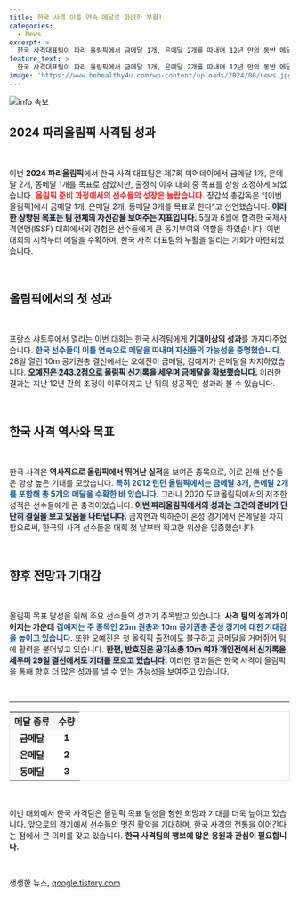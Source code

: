 ```yaml
---
title: 한국 사격 이틀 연속 메달로 화려한 부활!
categories:
  - News
excerpt: >
  한국 사격대표팀이 파리 올림픽에서 금메달 1개, 은메달 2개를 따내며 12년 만의 동반 메달 쾌거를 이뤘습니다. 오예진은 올림픽 신기록으로 금메달을 획득했고, 김예지도 은메달을 차지하며 팀의 사기를 끌어올렸습니다.
feature_text: >
  한국 사격대표팀이 파리 올림픽에서 금메달 1개, 은메달 2개를 따내며 12년 만의 동반 메달 쾌거를 이뤘습니다. 오예진은 올림픽 신기록으로 금메달을 획득했고, 김예지도 은메달을 차지하며 팀의 사기를 끌어올렸습니다.
image: 'https://www.behealthy4u.com/wp-content/uploads/2024/06/news.jpg'
---
```


<p><img src="https://www.behealthy4u.com/wp-content/uploads/2024/06/news.jpg" alt="info 속보" /></p>

<h2 data-ke-size="size26">2024 파리올림픽 사격팀 성과</h2>

<p data-ke-size="size16">&nbsp;</p>

<p data-ke-size="size16">이번 <b>2024 파리올림픽</b>에서 한국 사격 대표팀은 제7회 미어데이에서 금메달 1개, 은메달 2개, 동메달 1개를 목표로 삼았지만, 출정식 이후 대회 중 목표를 상향 조정하게 되었습니다. <b><span style="color: #ee2323;">올림픽 준비 과정에서의 선수들의 성장은 놀랍습니다.</span></b> 장갑석 총감독은 “[이번 올림픽]에서 금메달 1개, 은메달 2개, 동메달 3개를 목표로 한다”고 선언했습니다. <b><span style="background-color: #21538527;">이러한 상향된 목표는 팀 전체의 자신감을 보여주는 지표입니다.</span></b> 5월과 6월에 합격한 국제사격연맹(ISSF) 대회에서의 경험은 선수들에게 큰 동기부여의 역할을 하였습니다. 이번 대회의 시작부터 메달을 수확하며, 한국 사격 대표팀의 부활을 알리는 기회가 마련되었습니다.</p>

<p data-ke-size="size16">&nbsp;</p>

<h2 data-ke-size="size26">올림픽에서의 첫 성과</h2>

<p data-ke-size="size16">&nbsp;</p>

<p data-ke-size="size16">프랑스 샤토루에서 열리는 이번 대회는 한국 사격팀에게 <b>기대이상의 성과</b>를 가져다주었습니다. <b><span style="color: #1a5490;">한국 선수들이 이틀 연속으로 메달을 따내며 자신들의 가능성을 증명했습니다.</span></b> 28일 열린 10m 공기권총 결선에서는 오예진이 금메달, 김예지가 은메달을 차지하였습니다. <b><span style="background-color: #21538527;">오예진은 243.2점으로 올림픽 신기록을 세우며 금메달을 확보했습니다.</span></b> 이러한 결과는 지난 12년 간의 조정이 이루어지고 난 뒤의 성공적인 성과라 볼 수 있습니다.</p>

<p data-ke-size="size16">&nbsp;</p>

<h2 data-ke-size="size26">한국 사격 역사와 목표</h2>

<p data-ke-size="size16">&nbsp;</p>

<p data-ke-size="size16">한국 사격은 <b>역사적으로 올림픽에서 뛰어난 실적</b>을 보여준 종목으로, 이로 인해 선수들은 항상 높은 기대를 모았습니다. <b><span style="color: #1a5490;">특히 2012 런던 올림픽에서는 금메달 3개, 은메달 2개를 포함해 총 5개의 메달을 수확한 바 있습니다.</span></b> 그러나 2020 도쿄올림픽에서의 저조한 성적은 선수들에게 큰 충격이었습니다. <b><span style="background-color: #21538527;">이번 파리올림픽에서의 성과는 그간의 준비가 단단히 결실을 보고 있음을 나타냅니다.</span></b> 금지현과 박하준이 혼성 경기에서 은메달을 차지함으로써, 한국의 사격 선수들은 대회 첫 날부터 확고한 위상을 입증했습니다.</p>

<p data-ke-size="size16">&nbsp;</p>

<h2 data-ke-size="size26">향후 전망과 기대감</h2>

<p data-ke-size="size16">&nbsp;</p>

<p data-ke-size="size16">올림픽 목표 달성을 위해 주요 선수들의 성과가 주목받고 있습니다. <b>사격 팀의 성과가 이어지는 가운데</b> <b><span style="color: #1a5490;">김예지는 주 종목인 25m 권총과 10m 공기권총 혼성 경기에 대한 기대감을 높이고 있습니다.</span></b> 또한 오예진은 첫 올림픽 출전에도 불구하고 금메달을 거머쥐어 팀에 활력을 불어넣고 있습니다. <b><span style="background-color: #21538527;">한편, 반효진은 공기소총 10m 여자 개인전에서 신기록을 세우며 29일 결선에서도 기대를 모으고 있습니다.</span></b> 이러한 결과들은 한국 사격이 올림픽을 통해 향후 더 많은 성과를 낼 수 있는 가능성을 보여주고 있습니다.</p>

<p data-ke-size="size16">&nbsp;</p>

<hr>

<table style="width: 100%; border: 1px solid #e1e1e1; text-align: center;">
  <tr>
    <th style="background-color: #f7f7f7;">메달 종류</th>
    <th style="background-color: #f7f7f7;">수량</th>
  </tr>
  <tr>
    <td style="text-align: center; height: 17px;"><b>금메달</b></td>
    <td style="text-align: center; height: 17px;"><b>1</b></td>
  </tr>
  <tr>
    <td style="text-align: center; height: 17px;"><b>은메달</b></td>
    <td style="text-align: center; height: 17px;"><b>2</b></td>
  </tr>
  <tr>
    <td style="text-align: center; height: 17px;"><b>동메달</b></td>
    <td style="text-align: center; height: 17px;"><b>3</b></td>
  </tr>
</table>

<p data-ke-size="size16">&nbsp;</p>

<p data-ke-size="size16">이번 대회에서 한국 사격팀은 올림픽 목표 달성을 향한 희망과 기대를 더욱 높이고 있습니다. 앞으로의 경기에서 선수들의 멋진 활약을 기대하며, 한국 사격의 전통을 이어간다는 점에서 큰 의미를 갖고 있습니다. <b>한국 사격팀의 행보에 많은 응원과 관심이 필요합니다.</b></p>

<p data-ke-size="size16">&nbsp;</p>
생생한 뉴스, <a href="https://qoogle.tistory.com" rel="dofollow">qoogle.tistory.com</a>


